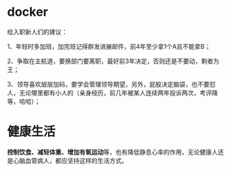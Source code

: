 # docker
给入职新人们的建议：

1、年轻时多加班，加完班记得群发进展邮件，前4年至少拿1个A且不能拿B；

2、争取在主航道，要换部门要离职，最好前3年决定，否则还是不要动，剩者为王；

3、领导喜欢层层加码，要学会管理领导期望，另外，屁股决定脑袋，也不要怼人，无论哪里都有小人的（亲身经历，前几年被某人连续两年投诉两次，考评降等，哈哈）；


# 健康生活

**控制饮食、减轻体重、增加有氧运动**等，也有降低静息心率的作用，无论健康人还是心脑血管病人，都应坚持这样的生活方式。


